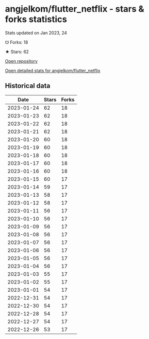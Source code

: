 # angjelkom/flutter_netflix - stars & forks statistics

Stats updated on Jan 2023, 24

☋ Forks: 18

★ Stars: 62

[Open repository](https://github.com/angjelkom/flutter_netflix)

[Open detailed stats for angjelkom/flutter_netflix](https://reviewgithub.com/rep/angjelkom/flutter_netflix)

## Historical data
| Date | Stars | Forks |
|------|-------|-------|
| 2023-01-24 | 62 | 18 | 
| 2023-01-23 | 62 | 18 | 
| 2023-01-22 | 62 | 18 | 
| 2023-01-21 | 62 | 18 | 
| 2023-01-20 | 60 | 18 | 
| 2023-01-19 | 60 | 18 | 
| 2023-01-18 | 60 | 18 | 
| 2023-01-17 | 60 | 18 | 
| 2023-01-16 | 60 | 18 | 
| 2023-01-15 | 60 | 17 | 
| 2023-01-14 | 59 | 17 | 
| 2023-01-13 | 58 | 17 | 
| 2023-01-12 | 58 | 17 | 
| 2023-01-11 | 56 | 17 | 
| 2023-01-10 | 56 | 17 | 
| 2023-01-09 | 56 | 17 | 
| 2023-01-08 | 56 | 17 | 
| 2023-01-07 | 56 | 17 | 
| 2023-01-06 | 56 | 17 | 
| 2023-01-05 | 56 | 17 | 
| 2023-01-04 | 56 | 17 | 
| 2023-01-03 | 55 | 17 | 
| 2023-01-02 | 55 | 17 | 
| 2023-01-01 | 54 | 17 | 
| 2022-12-31 | 54 | 17 | 
| 2022-12-30 | 54 | 17 | 
| 2022-12-28 | 54 | 17 | 
| 2022-12-27 | 54 | 17 | 
| 2022-12-26 | 53 | 17 | 

